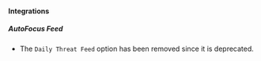 
#### Integrations
##### AutoFocus Feed
- The `Daily Threat Feed` option has been removed since it is deprecated.
